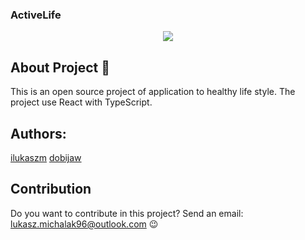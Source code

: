 ### ActiveLife 
<p align="center">
<img src="https://i.imgur.com/BhVXha1.png">
</p>

## About Project 📖

This is an open source project of application to healthy life style. The project use React with TypeScript. 

## Authors: 
[ilukaszm](https://github.com/ilukaszm)
[dobijaw](https://github.com/dobijaw)

## Contribution

Do you want to contribute in this project? Send an email: lukasz.michalak96@outlook.com 😉


